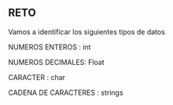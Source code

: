 ## RETO 
Vamos a identificar los siguientes tipos de datos

NUMEROS ENTEROS : int

NUMEROS DECIMALES: Float

CARACTER : char

CADENA DE CARACTERES : strings
